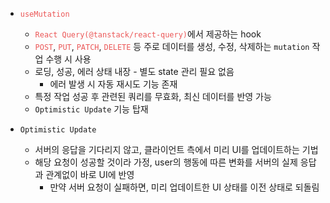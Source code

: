 - <span style="color: #EB5757">`useMutation`</span>
  - <span style="color: #EB5757">`React Query(@tanstack/react-query)`</span>에서 제공하는 hook
  - <span style="color: #EB5757">`POST`</span>, <span style="color: #EB5757">`PUT`</span>, <span style="color: #EB5757">`PATCH`</span>, <span style="color: #EB5757">`DELETE`</span> 등 주로 데이터를 생성, 수정, 삭제하는 `mutation` 작업 수행 시 사용
  - 로딩, 성공, 에러 상태 내장 - 별도 state 관리 필요 없음
    - 에러 발생 시 자동 재시도 기능 존재
  - 특정 작업 성공 후 관련된 쿼리를 무효화, 최신 데이터를 반영 가능
  - `Optimistic Update` 기능 탑재
 
- `Optimistic Update`
  - 서버의 응답을 기다리지 않고, 클라이언트 측에서 미리 UI를 업데이트하는 기법
  - 해당 요청이 성공할 것이라 가정, user의 행동에 따른 변화를 서버의 실제 응답과 관계없이 바로 UI에 반영
    - 만약 서버 요청이 실패하면, 미리 업데이트한 UI 상태를 이전 상태로 되돌림